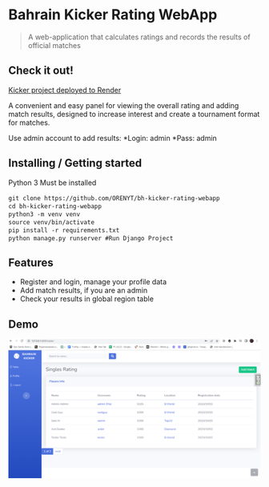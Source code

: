 # Bahrain Kicker Rating WebApp
> A web-application that calculates ratings and records the results of official matches

## Check it out!

[Kicker project deployed to Render](https://bahrain-kicker-rating.onrender.com/)

A convenient and easy panel for viewing the overall rating and adding match results, 
designed to increase interest and create a tournament format for matches.

Use admin account to add results:
*Login: admin
*Pass: admin

## Installing / Getting started

Python 3 Must be installed

```shell
git clone https://github.com/ORENYT/bh-kicker-rating-webapp
cd bh-kicker-rating-webapp
python3 -m venv venv
source venv/bin/activate
pip install -r requirements.txt
python manage.py runserver #Run Django Project
```

## Features

* Register and login, manage your profile data
* Add match results, if you are an admin
* Check your results in global region table


## Demo
![Website Interface](table.png)
